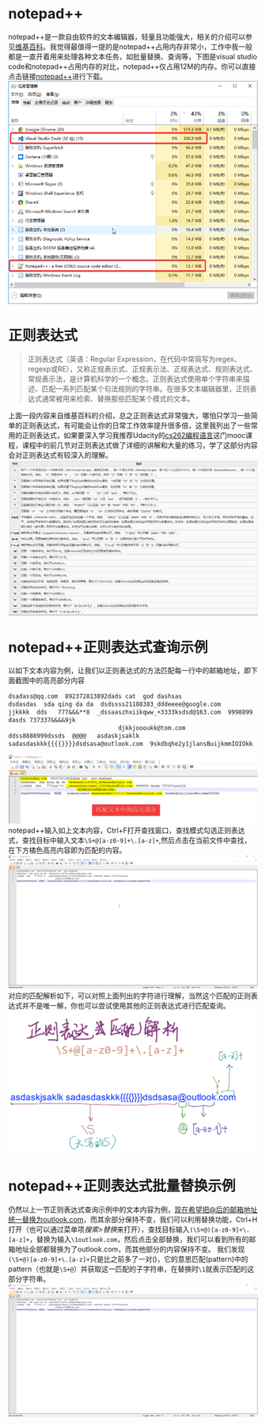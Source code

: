 # notepad++
notepad++是一款自由软件的文本编辑器，轻量且功能强大，相关的介绍可以参见[维基百科](https://zh.wikipedia.org/wiki/Notepad%2B%2B)。我觉得最值得一提的是notepad++占用内存非常小，工作中我一般都是一直开着用来处理各种文本任务，如批量替换、查询等，下图是visual studio code和notepad++占用内存的对比，notepad++仅占用12M的内存。你可以直接点击链接[notepad++](https://notepad-plus-plus.org/)进行下载。   
![内存占用比较](内存占用.png)   
# 正则表达式
>   正则表达式（英语：Regular Expression，在代码中常简写为regex、regexp或RE），又称正规表示式、正规表示法、正规表达式、规则表达式、常规表示法，是计算机科学的一个概念。正则表达式使用单个字符串来描述、匹配一系列匹配某个句法规则的字符串。在很多文本编辑器里，正则表达式通常被用来检索、替换那些匹配某个模式的文本。    

上面一段内容来自维基百科的介绍，总之正则表达式非常强大，哪怕只学习一些简单的正则表达式，有可能会让你的日常工作效率提升很多倍，这里我列出了一些常用的正则表达式，如果要深入学习我推荐Udacity的[cs262编程语言](https://cn.udacity.com/course/programming-languages--cs262)这门mooc课程，课程中的前几节对正则表达式做了详细的讲解和大量的练习，学了这部分内容会对正则表达式有较深入的理解。   
![常用正则表达式](常用正则表达式.png)
# notepad++正则表达式查询示例
以如下文本内容为例，让我们以正则表达式的方法匹配每一行中的邮箱地址，即下面截图中的高亮部分内容
```
dsadass@qq.com  892372813892dads cat  god dashsas
dsdasdas  sda qing da da  dsdssss21188383_dddeeee@google.com
jjkkkk  dds   777&&&**8  _dssaaszhxiikqww_+3333ksdsd@163.com  9998899 dasds 737337&&&&9jk
                               djkkjoooukk@tom.com
ddss8888999dssds  @@@@   asdaskjsaklk sadasdaskkk{{{{}}}}dsdsasa@outlook.com  9skdbqhe2y1jlansBuijkmmIOIOkk
```  
![匹配文本中的高亮部分](匹配文本中的高亮部分.png)
notepad++输入如上文本内容，Ctrl+F打开查找窗口，查找模式勾选正则表达式，查找目标中输入文本`\S+@[a-z0-9]+\.[a-z]+`,然后点击在当前文件中查找，在下方橘色高亮内容即为匹配的内容。
![正则表达式查询](正则表达式查询.gif)
对应的匹配解析如下，可以对照上面列出的字符进行理解，当然这个匹配的正则表达式并不是唯一解，你也可以尝试使用其他的正则表达式进行匹配查询。
![正则表达式查询解析](查询正则表达式解析.png)
# notepad++正则表达式批量替换示例
仍然以上一节正则表达式查询示例中的文本内容为例，现在希望把@后的邮箱地址统一替换为outlook.com，而其余部分保持不变，我们可以利用替换功能，Ctrl+H打开（也可以通过菜单项*搜索>替换*来打开），查找目标输入`(\S+@)[a-z0-9]+\.[a-z]+`，替换为输入`\1outlook.com`，然后点击全部替换，我们可以看到所有的邮箱地址全部都替换为了outlook.com，而其他部分的内容保持不变。
我们发现`(\S+@)[a-z0-9]+\.[a-z]+`只是比之前多了一对()，它的意思匹配(pattern)中的pattern（也就是`\S+@`）并获取这一匹配的子字符串，在替换时`\1`就表示匹配的这部分字符串。
![正则表达式替换](正则表达式替换.gif)